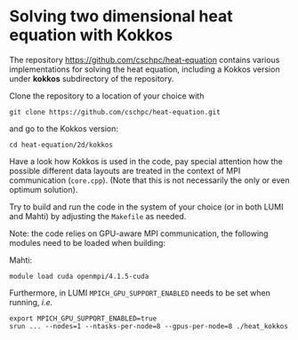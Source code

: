 <!--
SPDX-FileCopyrightText: 2025 CSC - IT Center for Science Ltd. <www.csc.fi>

SPDX-License-Identifier: CC-BY-4.0
-->

# Solving two dimensional heat equation with Kokkos

The repository https://github.com/cschpc/heat-equation contains various implementations
for solving the heat equation, including a Kokkos version under **kokkos** subdirectory of the repository.

Clone the repository to a location of your choice with
```
git clone https://github.com/cschpc/heat-equation.git
```
and go to the Kokkos version:
```
cd heat-equation/2d/kokkos
```

Have a look how Kokkos is used in the code, pay special attention how the possible
different data layouts are treated in the context of MPI communication (`core.cpp`).
(Note that this is not necessarily the only or even optimum solution).

Try to build and run the code in the system of your choice (or in both LUMI and Mahti)
by adjusting the `Makefile` as needed. 

Note: the code relies on GPU-aware MPI communication, the following modules need to be loaded when building:

Mahti:
```
module load cuda openmpi/4.1.5-cuda
``` 


Furthermore, in LUMI `MPICH_GPU_SUPPORT_ENABLED` needs to be set when running, *i.e.*
```
export MPICH_GPU_SUPPORT_ENABLED=true
srun ... --nodes=1 --ntasks-per-node=8 --gpus-per-node=8 ./heat_kokkos
```
